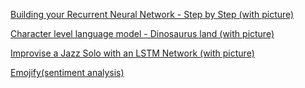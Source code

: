 [Building your Recurrent Neural Network - Step by Step (with picture)](https://nbviewer.jupyter.org/github/Kulbear/deep-learning-coursera/blob/master/Sequence%20Models/Building%20a%20Recurrent%20Neural%20Network%20-%20Step%20by%20Step%20-%20v2.ipynb)

[Character level language model - Dinosaurus land (with picture)](https://nbviewer.jupyter.org/github/Kulbear/deep-learning-coursera/blob/master/Sequence%20Models/Dinosaurus%20Island%20--%20Character%20level%20language%20model%20final%20-%20v3.ipynb)

[Improvise a Jazz Solo with an LSTM Network (with picture)](https://nbviewer.jupyter.org/github/Kulbear/deep-learning-coursera/blob/master/Sequence%20Models/Improvise%20a%20Jazz%20Solo%20with%20an%20LSTM%20Network%20-%20v1.ipynb)

[Emojify(sentiment analysis)](https://nbviewer.jupyter.org/github/enggen/Deep-Learning-Coursera/blob/master/Sequence%20Models/Week2/Emojify/Emojify%20-%20v2.ipynb)
